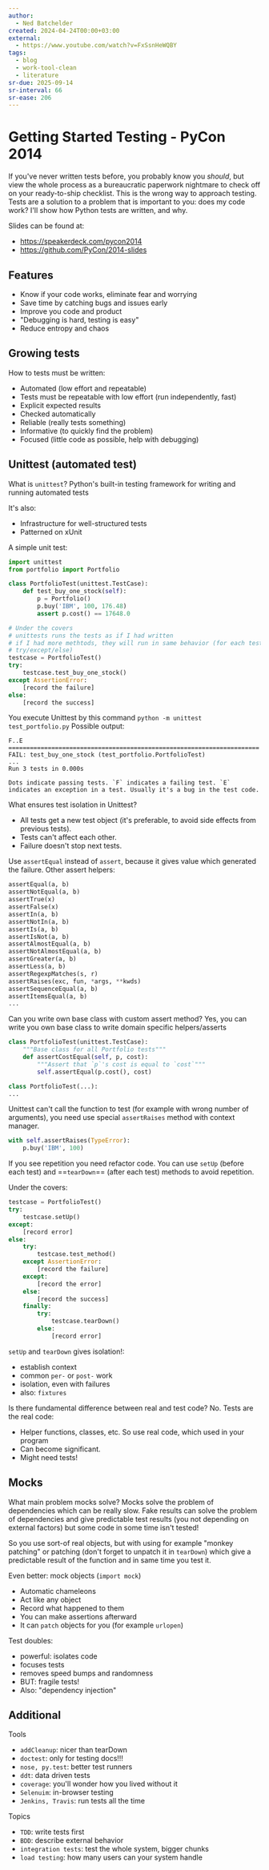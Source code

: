 ```yaml
---
author:
  - Ned Batchelder
created: 2024-04-24T00:00+03:00
external:
  - https://www.youtube.com/watch?v=FxSsnHeWQBY
tags:
  - blog
  - work-tool-clean
  - literature
sr-due: 2025-09-14
sr-interval: 66
sr-ease: 206
---
```


# Getting Started Testing - PyCon 2014

If you've never written tests before, you probably know you _should_, but view the whole process as a bureaucratic paperwork nightmare to check off on your ready-to-ship checklist. This is the wrong way to approach testing. Tests are a solution to a problem that is important to you: does my code work? I'll show how Python tests are written, and why.

Slides can be found at:

- https://speakerdeck.com/pycon2014
- https://github.com/PyCon/2014-slides

## Features

- Know if your code works, eliminate fear and worrying
- Save time by catching bugs and issues early
- Improve you code and product
- "Debugging is hard, testing is easy"
- Reduce entropy and chaos

## Growing tests

How to tests must be written:

- Automated (low effort and repeatable)
- Tests must be repeatable with low effort (run independently, fast)
- Explicit expected results
- Checked automatically
- Reliable (really tests something)
- Informative (to quickly find the problem)
- Focused (little code as possible, help with debugging)

## Unittest (automated test)

What is `unittest`?
<span class="f"></span>
Python's built-in testing framework for writing and running automated tests

It's also:

- Infrastructure for well-structured tests
- Patterned on xUnit
 
A simple unit test:
```python
import unittest
from portfolio import Portfolio

class PortfolioTest(unittest.TestCase):
    def test_buy_one_stock(self):
        p = Portfolio()
        p.buy('IBM', 100, 176.48)
        assert p.cost() == 17648.0

# Under the covers
# unittests runs the tests as if I had written
# if I had more methtods, they will run in same behavior (for each test use
# try/except/else)
testcase = PortfolioTest()
try:
    testcase.test_buy_one_stock()
except AssertionError:
    [record the failure]
else:
    [record the success]
```

You execute Unittest by this command `python -m unittest test_portfolio.py` Possible output:
```
F..E
======================================================================
FAIL: test_buy_one_stock (test_portfolio.PortfolioTest)
...
Run 3 tests in 0.000s

Dots indicate passing tests. `F` indicates a failing test. `E` indicates an exception in a test. Usually it's a bug in the test code.
```

What ensures test isolation in Unittest?
<span class="f"></span>
- All tests get a new test object (it's preferable, to avoid side effects from previous tests).
- Tests can't affect each other.
- Failure doesn't stop next tests.

Use `assertEqual` instead of `assert`, because it gives value which generated the failure.
Other assert helpers:
```python
assertEqual(a, b)
assertNotEqual(a, b)
assertTrue(x)
assertFalse(x)
assertIn(a, b)
assertNotIn(a, b)
assertIs(a, b)
assertIsNot(a, b)
assertAlmostEqual(a, b)
assertNotAlmostEqual(a, b)
assertGreater(a, b)
assertLess(a, b)
assertRegexpMatches(s, r)
assertRaises(exc, fun, *args, **kwds)
assertSequenceEqual(a, b)
assertItemsEqual(a, b)
...
```

Can you write own base class with custom assert method?
<span class="f"></span>
Yes, you can write you own base class to write domain specific helpers/asserts
```python
class PortfolioTest(unittest.TestCase):
    """Base class for all Portfolio tests"""
    def assertCostEqual(self, p, cost):
        """Assert that `p`'s cost is equal to `cost`"""
        self.assertEqual(p.cost(), cost)

class PortfolioTest(...):
...
```

Unittest can't call the function to test (for example with wrong number of arguments), you need use special `assertRaises` method with context manager.
```python
with self.assertRaises(TypeError):
    p.buy('IBM', 100)
```

If you see repetition you need refactor code. You can use `setUp` (before each test) and ==`tearDown`== (after each test) methods to avoid repetition.

Under the covers:
```python
testcase = PortfolioTest()
try:
    testcase.setUp()
except:
    [record error]
else:
    try:
        testcase.test_method()
    except AssertionError:
        [record the failure]
    except:
        [record the error]
    else:
        [record the success]
    finally:
        try:
            testcase.tearDown()
        else:
            [record error]
```
`setUp` and `tearDown` gives isolation!:
- establish context
- common `per-` or `post-` work
- isolation, even with failures
- also: `fixtures`

Is there fundamental difference between real and test code?
<span class="f"></span>
No. Tests are the real code:
- Helper functions, classes, etc. So use real code, which used in your program
- Can become significant.
- Might need tests! <!--SR:!2025-08-04,5,226-->

## Mocks

What main problem mocks solve?
<span class="f"></span>
Mocks solve the problem of dependencies which can be really slow.
Fake results can solve the problem of dependencies and give predictable test results (you not depending on external factors) but some code in some time isn't tested!

So you use sort-of real objects, but with using for example "monkey patching" or patching (don't forget to unpatch it in `tearDown`) which give a predictable result of the function and in same time you test it.

Even better: mock objects (`import mock`)

- Automatic chameleons
- Act like any object
- Record what happened to them
- You can make assertions afterward
- It can `patch` objects for you (for example `urlopen`)

Test doubles:

- powerful: isolates code
- focuses tests
- removes speed bumps and randomness
- BUT: fragile tests!
- Also: "dependency injection"

## Additional

Tools

- `addCleanup`: nicer than tearDown
- `doctest`: only for testing docs!!!
- `nose, py.test`: better test runners
- `ddt`: data driven tests
- `coverage`: you'll wonder how you lived without it
- `Selenuim`: in-browser testing
- `Jenkins, Travis`: run tests all the time

Topics

- `TDD`: write tests first
- `BDD`: describe external behavior
- `integration tests`: test the whole system, bigger chunks
- `load testing`: how many users can your system handle